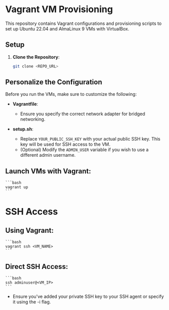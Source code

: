 # Vagrant VM Provisioning

This repository contains Vagrant configurations and provisioning scripts to set up Ubuntu 22.04 and AlmaLinux 9 VMs with VirtualBox.

## Setup

1. **Clone the Repository**:
   ```bash
   git clone <REPO_URL>
   ```

## Personalize the Configuration

Before you run the VMs, make sure to customize the following:

- **Vagrantfile**:

  - Ensure you specify the correct network adapter for bridged networking.

- **setup.sh**:
  - Replace `YOUR_PUBLIC_SSH_KEY` with your actual public SSH key. This key will be used for SSH access to the VM.
  - (Optional) Modify the `ADMIN_USER` variable if you wish to use a different admin username.

## Launch VMs with Vagrant:

    ```bash
    vagrant up
    ```

# SSH Access

## Using Vagrant:

    ```bash
    vagrant ssh <VM_NAME>
    ```

## Direct SSH Access:

    ```bash
    ssh adminuser@<VM_IP>
    ```

- Ensure you've added your private SSH key to your SSH agent or specify it using the -i flag.
